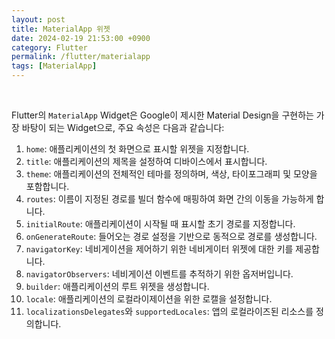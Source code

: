 ```yaml
---
layout: post
title: MaterialApp 위젯
date: 2024-02-19 21:53:00 +0900
category: Flutter
permalink: /flutter/materialapp
tags: [MaterialApp]
---
```


<br>

Flutter의 `MaterialApp` Widget은 Google이 제시한 Material Design을 구현하는 가장 바탕이 되는 Widget으로, 주요 속성은 다음과 같습니다:

1. `home`: 애플리케이션의 첫 화면으로 표시할 위젯을 지정합니다.
2. `title`: 애플리케이션의 제목을 설정하여 디바이스에서 표시합니다.
3. `theme`: 애플리케이션의 전체적인 테마를 정의하며, 색상, 타이포그래피 및 모양을 포함합니다.
4. `routes`: 이름이 지정된 경로를 빌더 함수에 매핑하여 화면 간의 이동을 가능하게 합니다.
5. `initialRoute`: 애플리케이션이 시작될 때 표시할 초기 경로를 지정합니다.
6. `onGenerateRoute`: 들어오는 경로 설정을 기반으로 동적으로 경로를 생성합니다.
7. `navigatorKey`: 네비게이션을 제어하기 위한 네비게이터 위젯에 대한 키를 제공합니다.
8. `navigatorObservers`: 네비게이션 이벤트를 추적하기 위한 옵저버입니다.
9. `builder`: 애플리케이션의 루트 위젯을 생성합니다.
10. `locale`: 애플리케이션의 로컬라이제이션을 위한 로캘을 설정합니다.
11. `localizationsDelegates`와 `supportedLocales`: 앱의 로컬라이즈된 리소스를 정의합니다.
